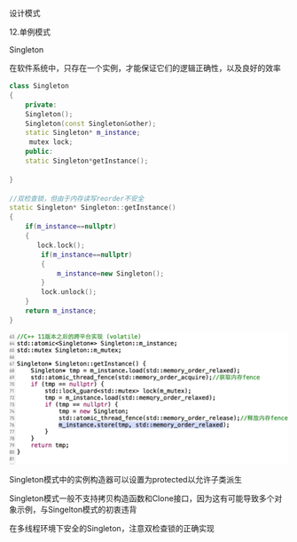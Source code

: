 设计模式



12.单例模式

Singleton

在软件系统中，只存在一个实例，才能保证它们的逻辑正确性，以及良好的效率

```cpp
class Singleton
{
	private:
    Singleton();
    Singleton(const Singleton&other);
    static Singleton* m_instance;
     mutex lock;
    public:
    static Singleton*getInstance();
    
}

//双检查锁，但由于内存读写reorder不安全
static Singleton* Singleton::getInstance()
{
    if(m_instance==nullptr)
    {
       lock.lock();
        if(m_instance==nullptr)
        {
            m_instance=new Singleton();
        }
        lock.unlock();
    }
    return m_instance;
}
```

![image-20220501095201785](https://raw.githubusercontent.com/qingyan520/Cloud_img/master/img/image-20220501095201785.png)

Singleton模式中的实例构造器可以设置为protected以允许子类派生

Singleton模式一般不支持拷贝构造函数和Clone接口，因为这有可能导致多个对象示例，与Singelton模式的初衷违背

在多线程环境下安全的Singleton，注意双检查锁的正确实现